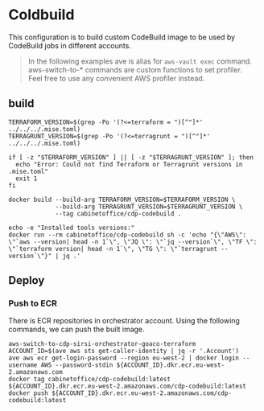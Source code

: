 # Coldbuild

This configuration is to build custom CodeBuild image to be used by CodeBuild jobs in different accounts.

> In the following examples ave is alias for `aws-vault exec` command. aws-switch-to-* commands are custom functions to set profiler.\
Feel free to use any convenient AWS profiler instead.

## build

```shell
TERRAFORM_VERSION=$(grep -Po '(?<=terraform = ")[^"]*' ../../../.mise.toml)
TERRAGRUNT_VERSION=$(grep -Po '(?<=terragrunt = ")[^"]*' ../../../.mise.toml)

if [ -z "$TERRAFORM_VERSION" ] || [ -z "$TERRAGRUNT_VERSION" ]; then
  echo "Error: Could not find Terraform or Terragrunt versions in .mise.toml"
  exit 1
fi

docker build --build-arg TERRAFORM_VERSION=$TERRAFORM_VERSION \
             --build-arg TERRAGRUNT_VERSION=$TERRAGRUNT_VERSION \
             --tag cabinetoffice/cdp-codebuild .

echo -e "Installed tools versions:"
docker run --rm cabinetoffice/cdp-codebuild sh -c 'echo "{\"AWS\": \"`aws --version| head -n 1`\", \"JQ \": \"`jq --version`\", \"TF \": \"`terraform version| head -n 1`\", \"TG \": \"`terragrunt --version`\"}" | jq .' 
```

## Deploy

### Push to ECR

There is ECR repositories in orchestrator account. Using the following commands, we can push the built image.

```shell
aws-switch-to-cdp-sirsi-orchestrator-goaco-terraform
ACCOUNT_ID=$(ave aws sts get-caller-identity | jq -r '.Account')
ave aws ecr get-login-password --region eu-west-2 | docker login --username AWS --password-stdin ${ACCOUNT_ID}.dkr.ecr.eu-west-2.amazonaws.com
docker tag cabinetoffice/cdp-codebuild:latest ${ACCOUNT_ID}.dkr.ecr.eu-west-2.amazonaws.com/cdp-codebuild:latest
docker push ${ACCOUNT_ID}.dkr.ecr.eu-west-2.amazonaws.com/cdp-codebuild:latest
```
